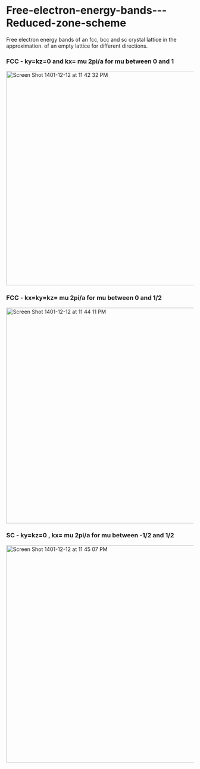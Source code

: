 # Free-electron-energy-bands---Reduced-zone-scheme
Free electron energy bands of an fcc, bcc and sc crystal lattice in the approximation. of an empty lattice for different directions.

### FCC - ky=kz=0 and kx= mu 2pi/a for mu between 0 and 1

<img width="576" alt="Screen Shot 1401-12-12 at 11 42 32 PM" src="https://user-images.githubusercontent.com/89476798/222818410-ab86e463-be0c-4c8a-95de-318194c89ae3.png">

### FCC - kx=ky=kz= mu 2pi/a for mu between 0 and 1/2

<img width="579" alt="Screen Shot 1401-12-12 at 11 44 11 PM" src="https://user-images.githubusercontent.com/89476798/222819022-c878fa45-b2f1-4680-bef9-4c9c8b21cc6e.png">

### SC - ky=kz=0 , kx= mu 2pi/a for mu between -1/2 and 1/2

<img width="584" alt="Screen Shot 1401-12-12 at 11 45 07 PM" src="https://user-images.githubusercontent.com/89476798/222819419-aef9cac6-1e9d-41d1-8df2-2df755328290.png">
